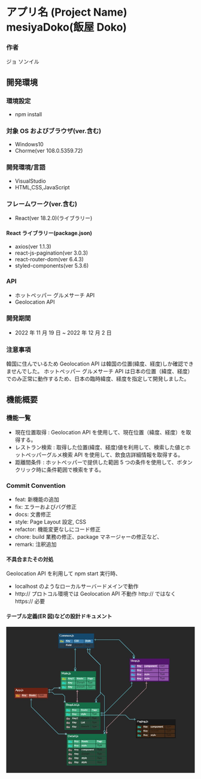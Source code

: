 # アプリ名 (Project Name) mesiyaDoko(飯屋 Doko)

### 作者

ジョ ソンイル

## 開発環境

### 環境設定

- npm install

### 対象 OS およびブラウザ(ver.含む)

- Windows10
- Chorme(ver 108.0.5359.72)

### 開発環境/言語

- VisualStudio
- HTML,CSS,JavaScript

### フレームワーク(ver.含む)

- React(ver 18.2.0)(ライブラリー)

#### React ライブラリー(package.json)

- axios(ver 1.1.3)
- react-js-pagination(ver 3.0.3)
- react-router-dom(ver 6.4.3)
- styled-components(ver 5.3.6)

### API

- ホットペッパー グルメサーチ API
- Geolocation API

### 開発期間

- 2022 年 11 月 19 日 ~ 2022 年 12 月 2 日

### 注意事項

韓国に住んでいるため Geolocation API は韓国の位置(緯度、経度)しか確認できませんでした。
ホットペッパー グルメサーチ API は日本の位置（緯度、経度）でのみ正常に動作するため、日本の臨時緯度、経度を指定して開発しました。

## 機能概要

### 機能一覧

- 現在位置取得 : Geolocation API を使用して、現在位置（緯度、経度）を取得する。
- レストラン検索 : 取得した位置(緯度、経度)値を利用して、検索した値とホットペッパーグルメ検索 API を使用して、飲食店詳細情報を取得する。
- 距離間条件 : ホットペッパーで提供した範囲 5 つの条件を使用して、ボタンクリック時に条件範囲で検索をする。

### Commit Convention

- feat: 新機能の追加
- fix: エラーおよびバグ修正
- docs: 文書修正
- style: Page Layout 設定, CSS
- refactor: 機能変更なしにコード修正
- chore: build 業務の修正、package マネージャーの修正など、
- remark: 注釈追加

#### 不具合またその対処

Geolocation API を利用して npm start 実行時、

- localhost のようなローカルサーバードメインで動作
- http:// プロトコル環境では Geolocation API 不動作
  http:// ではなく https:// 必要

#### テーブル定義(ER 図)などの設計ドキュメント

![ERD](./public/ERD.JPG)
